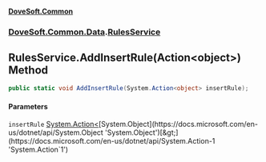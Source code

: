 #### [DoveSoft.Common](readme.md 'readme')
### [DoveSoft.Common.Data](DoveSoft_Common_Data.md 'DoveSoft.Common.Data').[RulesService](RulesService.md 'DoveSoft.Common.Data.RulesService')
## RulesService.AddInsertRule(Action&lt;object&gt;) Method
```csharp
public static void AddInsertRule(System.Action<object> insertRule);
```
#### Parameters
<a name='DoveSoft_Common_Data_RulesService_AddInsertRule(System_Action_object_)_insertRule'></a>
`insertRule` [System.Action&lt;](https://docs.microsoft.com/en-us/dotnet/api/System.Action-1 'System.Action`1')[System.Object](https://docs.microsoft.com/en-us/dotnet/api/System.Object 'System.Object')[&gt;](https://docs.microsoft.com/en-us/dotnet/api/System.Action-1 'System.Action`1')  
  
